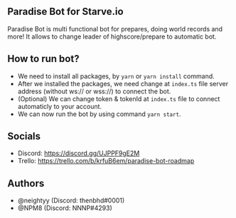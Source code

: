 ## Paradise Bot for Starve.io
Paradise Bot is multi functional bot for prepares, doing world records and more!
It allows to change leader of highscore/prepare to automatic bot.

## How to run bot?
* We need to install all packages, by ``yarn`` or ``yarn install`` command.
* After we installed the packages, we need change at ``index.ts`` file server address (without ws:// or wss://) to connect the bot.
* (Optional) We can change token & tokenId at ``index.ts`` file to connect automaticly to your account.
* We can now run the bot by using command ``yarn start``.

## Socials
* Discord: https://discord.gg/UJPPF9gE2M
* Trello: https://trello.com/b/krfuB6em/paradise-bot-roadmap

## Authors
* @neightyy (Discord: thenbhd#0001)
* @NPM8 (Discord: NNNP#4293)
